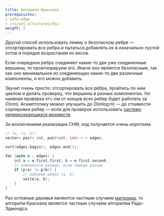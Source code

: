 ```yaml
---
title: Алгоритм Краскала
prerequisites:
- safe-edge
- /cs/set-structures/dsu
weight: 3
---
```


Другой способ использовать лемму о безопасном ребре — отсортировать все ребра и пытаться добавлять их в изначально пустой остов в порядке возрастания их весов.

Если очередное ребро соединяет какие-то две уже соединенные вершины, то проигнорируем его. Иначе оно является безопасным, так как оно минимальное из соединяющих какие-то две различные компоненты, и его можно добавить.

Звучит очень просто: отсортировать все рёбра, пройтись по ним циклом и делать проверку, что вершины в разных компонентах. Но наивная проверка `dfs`-ом от концов всех ребер будет работать за $O(nm)$. Асимптотику можно улучшить до $O(m \log m)$ — до стоимости сортировки ребер — если для проверок использовать [систему непересекающихся множеств](/cs/set-structures/dsu).

За исключением реализации СНМ, код получается очень коротким:

```c++
// (w, (a, b))
vector< pair< int, pair<int, int> > > edges;

sort(edges.begin(), edges.end());

for (auto e : edges) {
    int a = e.first.first, b = e.first.second;
    // компоненты разные, если лидеры разные
    if (p(a) != p(b)) {
        // добавим ребро (a, b)
        unite(a, b);
    }
}
```

Раз остовные деревья являются частным случаем [матроида](/cs/greedy/matroid), то алгоритм Краскала является частным случаем алгоритма Радо-Эдмондса.
